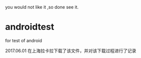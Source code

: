 you would not like it ,so done see it.
# androidtest
for test of android

2017.06.01 
在上海拉卡拉下载了该文件，并对该下载过程进行了记录
